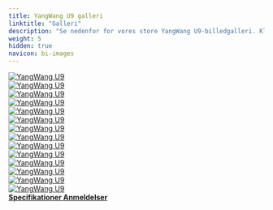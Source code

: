 ```yaml
---
title: YangWang U9 galleri
linktitle: "Galleri"
description: "Se nedenfor for vores store YangWang U9-billedgalleri. Klik på billederne for versioner i høj opløsning."
weight: 5
hidden: true
navicon: bi-images
---
```

<!-- markdownlint-disable MD033 -->
<div class="row" id ="my-gallery">
	<div class="pswp-grid-item col-6 col-md-4">
		<a href="https://media.evkx.net/multimedia/models/yangwang/u9/u9/doors_1.jpg"
data-pswp-src="https://media.evkx.net/multimedia/models/yangwang/u9/u9/doors_1.jpg"
data-pswp-width="3000"
data-pswp-height="1562" 
target="_blank">
			<img src="https://media.evkx.net/multimedia/models/yangwang/u9/u9/doors_1_xst.jpg" alt="YangWang U9" class="img-fluid " />
		</a>
	</div>
	<div class="pswp-grid-item col-6 col-md-4">
		<a href="https://media.evkx.net/multimedia/models/yangwang/u9/u9/exterior_1.jpg"
data-pswp-src="https://media.evkx.net/multimedia/models/yangwang/u9/u9/exterior_1.jpg"
data-pswp-width="3000"
data-pswp-height="1562" 
target="_blank">
			<img src="https://media.evkx.net/multimedia/models/yangwang/u9/u9/exterior_1_xst.jpg" alt="YangWang U9" class="img-fluid " />
		</a>
	</div>
	<div class="pswp-grid-item col-6 col-md-4">
		<a href="https://media.evkx.net/multimedia/models/yangwang/u9/u9/exterior_10.jpg"
data-pswp-src="https://media.evkx.net/multimedia/models/yangwang/u9/u9/exterior_10.jpg"
data-pswp-width="3000"
data-pswp-height="2250" 
target="_blank">
			<img src="https://media.evkx.net/multimedia/models/yangwang/u9/u9/exterior_10_xst.jpg" alt="YangWang U9" class="img-fluid " />
		</a>
	</div>
	<div class="pswp-grid-item col-6 col-md-4">
		<a href="https://media.evkx.net/multimedia/models/yangwang/u9/u9/exterior_2.jpg"
data-pswp-src="https://media.evkx.net/multimedia/models/yangwang/u9/u9/exterior_2.jpg"
data-pswp-width="3000"
data-pswp-height="1562" 
target="_blank">
			<img src="https://media.evkx.net/multimedia/models/yangwang/u9/u9/exterior_2_xst.jpg" alt="YangWang U9" class="img-fluid " />
		</a>
	</div>
	<div class="pswp-grid-item col-6 col-md-4">
		<a href="https://media.evkx.net/multimedia/models/yangwang/u9/u9/exterior_3.jpg"
data-pswp-src="https://media.evkx.net/multimedia/models/yangwang/u9/u9/exterior_3.jpg"
data-pswp-width="3000"
data-pswp-height="1562" 
target="_blank">
			<img src="https://media.evkx.net/multimedia/models/yangwang/u9/u9/exterior_3_xst.jpg" alt="YangWang U9" class="img-fluid " />
		</a>
	</div>
	<div class="pswp-grid-item col-6 col-md-4">
		<a href="https://media.evkx.net/multimedia/models/yangwang/u9/u9/exterior_4.jpg"
data-pswp-src="https://media.evkx.net/multimedia/models/yangwang/u9/u9/exterior_4.jpg"
data-pswp-width="3000"
data-pswp-height="1562" 
target="_blank">
			<img src="https://media.evkx.net/multimedia/models/yangwang/u9/u9/exterior_4_xst.jpg" alt="YangWang U9" class="img-fluid " />
		</a>
	</div>
	<div class="pswp-grid-item col-6 col-md-4">
		<a href="https://media.evkx.net/multimedia/models/yangwang/u9/u9/exterior_5.jpg"
data-pswp-src="https://media.evkx.net/multimedia/models/yangwang/u9/u9/exterior_5.jpg"
data-pswp-width="1920"
data-pswp-height="1440" 
target="_blank">
			<img src="https://media.evkx.net/multimedia/models/yangwang/u9/u9/exterior_5_xst.jpg" alt="YangWang U9" class="img-fluid " />
		</a>
	</div>
	<div class="pswp-grid-item col-6 col-md-4">
		<a href="https://media.evkx.net/multimedia/models/yangwang/u9/u9/exterior_6.jpg"
data-pswp-src="https://media.evkx.net/multimedia/models/yangwang/u9/u9/exterior_6.jpg"
data-pswp-width="1920"
data-pswp-height="1440" 
target="_blank">
			<img src="https://media.evkx.net/multimedia/models/yangwang/u9/u9/exterior_6_xst.jpg" alt="YangWang U9" class="img-fluid " />
		</a>
	</div>
	<div class="pswp-grid-item col-6 col-md-4">
		<a href="https://media.evkx.net/multimedia/models/yangwang/u9/u9/exterior_7.jpg"
data-pswp-src="https://media.evkx.net/multimedia/models/yangwang/u9/u9/exterior_7.jpg"
data-pswp-width="3000"
data-pswp-height="1562" 
target="_blank">
			<img src="https://media.evkx.net/multimedia/models/yangwang/u9/u9/exterior_7_xst.jpg" alt="YangWang U9" class="img-fluid " />
		</a>
	</div>
	<div class="pswp-grid-item col-6 col-md-4">
		<a href="https://media.evkx.net/multimedia/models/yangwang/u9/u9/exterior_8.jpg"
data-pswp-src="https://media.evkx.net/multimedia/models/yangwang/u9/u9/exterior_8.jpg"
data-pswp-width="3000"
data-pswp-height="1562" 
target="_blank">
			<img src="https://media.evkx.net/multimedia/models/yangwang/u9/u9/exterior_8_xst.jpg" alt="YangWang U9" class="img-fluid " />
		</a>
	</div>
	<div class="pswp-grid-item col-6 col-md-4">
		<a href="https://media.evkx.net/multimedia/models/yangwang/u9/u9/exterior_9.jpg"
data-pswp-src="https://media.evkx.net/multimedia/models/yangwang/u9/u9/exterior_9.jpg"
data-pswp-width="3000"
data-pswp-height="2250" 
target="_blank">
			<img src="https://media.evkx.net/multimedia/models/yangwang/u9/u9/exterior_9_xst.jpg" alt="YangWang U9" class="img-fluid " />
		</a>
	</div>
	<div class="pswp-grid-item col-6 col-md-4">
		<a href="https://media.evkx.net/multimedia/models/yangwang/u9/u9/headlights_1.jpg"
data-pswp-src="https://media.evkx.net/multimedia/models/yangwang/u9/u9/headlights_1.jpg"
data-pswp-width="3000"
data-pswp-height="2250" 
target="_blank">
			<img src="https://media.evkx.net/multimedia/models/yangwang/u9/u9/headlights_1_xst.jpg" alt="YangWang U9" class="img-fluid " />
		</a>
	</div>
	<div class="pswp-grid-item col-6 col-md-4">
		<a href="https://media.evkx.net/multimedia/models/yangwang/u9/u9/main_1.jpg"
data-pswp-src="https://media.evkx.net/multimedia/models/yangwang/u9/u9/main_1.jpg"
data-pswp-width="3000"
data-pswp-height="1562" 
target="_blank">
			<img src="https://media.evkx.net/multimedia/models/yangwang/u9/u9/main_1_xst.jpg" alt="YangWang U9" class="img-fluid " />
		</a>
	</div>
	<div class="pswp-grid-item col-6 col-md-4">
		<a href="https://media.evkx.net/multimedia/models/yangwang/u9/u9/screens_1.jpg"
data-pswp-src="https://media.evkx.net/multimedia/models/yangwang/u9/u9/screens_1.jpg"
data-pswp-width="1200"
data-pswp-height="717" 
target="_blank">
			<img src="https://media.evkx.net/multimedia/models/yangwang/u9/u9/screens_1_xst.jpg" alt="YangWang U9" class="img-fluid " />
		</a>
	</div>
</div>
<script type="module">
  import PhotoSwipeLightbox from '/js/photoswipe-lightbox.esm.js';
    const lightbox = new PhotoSwipeLightbox({
       gallery: '#my-gallery',
        children: 'a',
        pswpModule: () => import('/js/photoswipe.esm.js')
    });
lightbox.init();
</script>
<div class="mt-3 mb-3">
<a href="../specifications/" class="text-decoration-none text-black">
<strong><i class="bi-arrow-left"></i> Specifikationer </strong>
</a>
<a href="../reviews/" class="text-decoration-none text-black float-end">
<strong>Anmeldelser <i class="bi-arrow-right"></i></strong>
</a>
</div>
